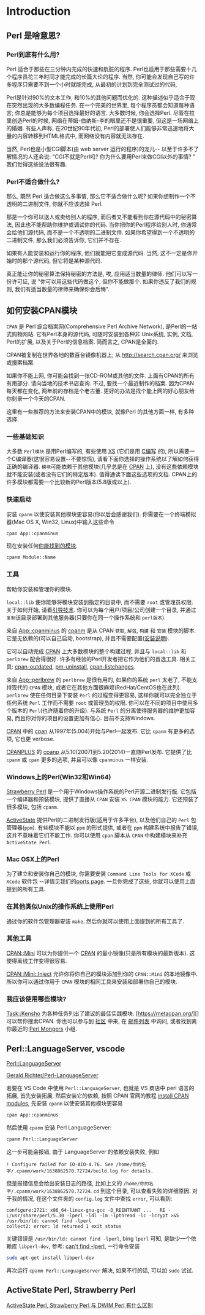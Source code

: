 # Introduction

## Perl 是啥意思?

### Perl到底有什么用?

Perl 适合于那些在三分钟内完成的快速和肮脏的程序.
Perl也适用于那些需要十几个程序员花三年时间才能完成的长篇大论的程序.
当然, 你可能会发现自己写的许多程序只需要不到一个小时就能完成, 从最初的计划到完全测试过的代码,

Perl是针对90%的文本工作, 和10%的其他问题而优化的.
这种描述似乎适合于现在突然出现的大多数编程任务.
在一个完美的世界里, 每个程序员都会知道每种语言; 你总是能够为每个项目选择最好的语言.
大多数时候, 你会选择Perl. 尽管在拉里创造Perl的时候, 网络在蒂姆-伯纳斯-李的眼里还不是很重要, 但这是一场网络上的婚姻.
有些人声称, 在20世纪90年代初, Perl的部署使人们能够非常迅速地将大量的内容转移到HTML格式中, 而网络没有内容就无法存在.

当然, Perl也是小型CGI脚本(由 web server 运行的程序)的宠儿--
以至于许多不了解情况的人还会说: "CGI不就是Perl吗? 你为什么要用Perl来做CGI以外的事情? "
我们觉得这些说法很有趣.

### Perl不适合做什么?

那么, 既然 Perl 适合做这么多事情, 那么它不适合做什么呢? 如果你想制作一个不透明的二进制文件, 你就不应该选择 Perl.

那是一个你可以送人或卖给别人的程序, 而后者又不能看到你在源代码中的秘密算法, 因此也不能帮助你维护或调试你的代码.
当你把你的Perl程序给别人时, 你通常会给他们源代码, 而不是一个不透明的二进制文件.
如果你希望得到一个不透明的二进制文件, 那么我们必须告诉你, 它们并不存在.

如果有人能安装和运行你的程序, 他们就能把它变成源代码.
当然, 这不一定是你开始时的那个源代码, 但它将是某种源代码.

真正能让你的秘密算法保持秘密的方法是, 唉, 应用适当数量的律师.
他们可以写一份许可证, 说 "你可以用这些代码做这个, 但你不能做那个. 如果你违反了我们的规则, 我们有适当数量的律师来确保你会后悔".

## 如何安装CPAN模块

`CPAN` 是 Perl 综合档案网(Comprehensive Perl Archive Network), 是Perl的一站式购物网站.
它有Perl本身的源代码, 可随时安装到各种非 Unix系统, 实例, 文档, Perl的扩展, 以及关于Perl的信息档案.
简而言之, CPAN是全面的.

CPAN被复制在世界各地的数百台镜像机器上;
从 http://search.cpan.org/ 来浏览或搜索档案.

如果你不能上网, 你可能会找到一张CD-ROM或其他的文件. 上面有CPAN的所有有用部分.
请向当地的技术书店查询. 不过, 要找一个最近制作的档案.
因为CPAN每天都在变化, 两年前的存档是个老古董.
更好的办法是找个能上网的好心朋友给你刻录一个今天的CPAN.

这里有一些推荐的方法来安装CPAN中的模块, 就像Perl 的其他方面一样, 有多种选择.

### 一些基础知识

[XS]: https://perldoc.perl.org/perlxs
[C编写]: https://en.wikipedia.org/wiki/C_(programming_language)
[CPAN]: https://www.cpan.org/

大多数 `Perl模块` 是用Perl编写的, 有些使用 [XS][] (它们是用 [C编写][] 的), 所以需要一个C编译器(这很容易设置--不要惊慌),
请看下面你选择的操作系统以了解如何获得正确的编译器.
`模块`可能依赖于其他模块(几乎总是在 [CPAN][] 上), 没有这些依赖模块就不能安装(或者没有它们的特定版本). 值得通读下面这些选项的文档.
CPAN上的许多模块都需要一个比较新的Perl版本(5.8版或以上).

### 快速启动

安装 `cpanm` 以使安装其他模块更容易(你以后会感谢我们).
你需要在一个终端模拟器(Mac OS X, Win32, Linux)中输入这些命令

```bash
cpan App::cpanminus
```

现在安装任何[你能找到的模块](https://www.cpan.org/modules/index.html).

```bash
cpanm Module::Name
```

### 工具

[App::cpanminus]: https://metacpan.org/release/App-cpanminus
[安装说明]: https://metacpan.org/pod/App::cpanminus#INSTALLATION
[cpan-outdated]: https://metacpan.org/dist/cpan-outdated/view/script/cpan-outdated
[pm-uninstall]: https://metacpan.org/dist/App-pmuninstall/view/bin/pm-uninstall
[cpan-listchanges]: https://metacpan.org/dist/cpan-listchanges/view/script/cpan-listchanges
[App::perlbrew]: https://metacpan.org/dist/App-perlbrew
[cpanp]: https://metacpan.org/dist/CPANPLUS/view/bin/cpanp
[CPANPLUS]: https://metacpan.org/dist/CPANPLUS
[cpanm]: https://metacpan.org/dist/App-cpanminus/view/bin/cpanm
[CPAN]: https://metacpan.org/dist/CPAN
[cpan]: https://metacpan.org/dist/CPAN/view/scripts/cpan

帮助你安装和管理你的模块.

`local::lib` 使你能够将模块安装到指定的目录中, 而不需要 `root` 或管理员权限.
关于如何开始, 请看[引导技术](https://metacpan.org/pod/local::lib#The-bootstrapping-technique).
你可以为每个用户/项目/公司创建一个目录, 并通过`复制`该目录部署到其他服务器(只要你在同一个操作系统和 `perl版本`).

来自 [App::cpanminus][] 的 [cpanm][] 是从 CPAN `获取`, `解包`, `构建` 和 `安装` 模块的脚本.
它是无依赖的(可以自己启动, bootstrap), 并且不需要配置([安装说明][]).

它可以自动完成 [CPAN][] 上大多数模块的整个构建过程, 并且与 `local::lib` 和 `perlbrew` 配合得很好.
许多有经验的Perl开发者把它作为他们的首选工具.
相关工具: [cpan-outdated][], [pm-uninstall][], [cpan-listchanges][].

来自 [App::perlbrew][] 的 `perlbrew` 是很有用的,
如果你的系统 `perl` 太老了, 不能支持现代的 `CPAN` 模块, 或者它在其他方面很麻烦(RedHat/CentOS也在此列).
`perlbrew` 使在任何目录下安装 `Perl` 的过程变得更容易, 这样你就可以完全独立于任何系统 `Perl` 工作而不需要 `root` 或管理员的权限.
你可以在不同的项目中使用多个版本的 `Perl`(也许随着你的升级).
与系统 `Perl` 的分离使得服务器的维护更加容易, 而且你对你的项目的设置更加有信心. 目前不支持Windows.

[CPAN][] 中的 [cpan][] 从1997年(5.004)开始与Perl一起发布.
它比 `cpanm` 有更多的选项, 它也更 verbose.

[CPANPLUS][] 的 [cpanp][] 从5.10(2007)到5.20(2014)一直随Perl发布.
它提供了比 `cpanm` 或 `cpan` 更多的选项, 并且可以像 `cpanminus` 一样安装.

### Windows上的Perl(Win32和Win64)

[Strawberry Perl]: https://strawberryperl.com/
[ActiveState]: https://www.activestate.com/products/perl/

[Strawberry Perl][] 是一个用于Windows操作系统的Perl开源二进制发行版.
它包括一个编译器和预装模块, 提供了直接从 `CPAN` 安装 `XS CPAN` 模块的能力. 它还预装了很多模块, 包括 `cpanm`.

[ActiveState][] 提供Perl的二进制发行版(适用于许多平台), 以及他们自己的 `Perl` 包管理器(`ppm`).
有些模块不能以 `ppm` 的形式提供, 或者在 `ppm` 构建系统中报告了错误, 这并不意味着它们不能工作.
你可以使用 `cpan` 脚本从 `CPAN` 中构建模块来补充 `ActiveState Perl`.

### Mac OSX上的Perl

为了建立和安装你自己的模块, 你需要安装 `Command Line Tools for XCode` 或  `XCode` 软件包
--详情见我们的[ports page](https://www.cpan.org/ports/binaries.html#mac_osx).
一旦你完成了这些, 你就可以使用上面提到的所有工具.

### 在其他类似Unix的操作系统上使用Perl

通过你的软件包管理器安装 `make`. 然后你就可以使用上面提到的所有工具了.

### 其他工具

[CPAN::Mini]: https://metacpan.org/dist/CPAN-Mini
[CPAN::Mini::Inject]: https://metacpan.org/release/CPAN-Mini-Inject/

[CPAN::Mini][] 可以为你提供一个 [CPAN][] 的最小镜像(只是所有模块的最新版本). 这使得离线工作变得很容易.

[CPAN::Mini::Inject][] 允许你将你自己的模块添加到你的 `CPAN::Mini` 的本地镜像中.
所以你可以通过你用于 `CPAN` 模块的相同工具来安装和部署你自己的模块.

### 我应该使用哪些模块?

[Task::Kensho]: https://metacpan.org/release/Task-Kensho
[https://metacpan.org/]: https://metacpan.org//
[社区]: https://www.perl.org/community.html
[邮件列表]: https://lists.perl.org/
[Perl Mongers]: https://www.pm.org/

[Task::Kensho][] 为各种任务列出了建议的最佳实践模块.
[https://metacpan.org/][] 可以帮你搜索CPAN.
你也可以参与到 [社区][] 中来, 在 [邮件列表][] 中询问, 或者找到离你最近的 [Perl Mongers][] 小组.

## Perl::LanguageServer, vscode

[Perl::LanguageServer](https://marketplace.visualstudio.com/items?itemName=richterger.perl&ssr=false#overview)

[ Gerald Richter/Perl-LanguageServer](https://metacpan.org/pod/Perl::LanguageServer)

若要在 VS Code 中使用 `Perl::LanguageServer`, 也就是 VS 商店中 perl 语言的拓展,
首先安装拓展, 然后安装它的依赖, 按照 CPAN 官网的教程 [install CPAN modules](https://www.cpan.org/modules/INSTALL.html),
先安装 `cpanm` 以使安装其他模块更容易

```bash
cpan App::cpanminus
```

然后使用 `cpanm`  安装 Perl LanguageServer:

```bash
cpanm Perl::LanguageServer
```

这一步可能会报错, 由于 LanguageServer 的依赖安装失败, 例如

    ! Configure failed for IO-AIO-4.76. See /home/你的名字/.cpanm/work/1638862570.72724/build.log for details.

但是报错信息会给出安装日志的路径, 比如上文的 `/home/你的名字/.cpanm/work/1638862570.72724`.
`cd` 到这个目录, 可以查看失败的详细原因. 对于我的情况, 在这个文件夹的 `config.log` 文件中查找 `error`, 可以看到:

```log
configure:2721: x86_64-linux-gnu-gcc -D_REENTRANT ...   RE -L/usr/share/perl/5.30 -lperl -ldl -lm -lpthread -lc -lcrypt >&5
/usr/bin/ld: cannot find -lperl
collect2: error: ld returned 1 exit status
```

关键错误是 `/usr/bin/ld: cannot find -lperl`, bing `lperl` 可知, 是缺少一个依赖库 `libperl-dev`,
参考: [can't find -lperl](https://blog.csdn.net/jianzhibeihang/article/details/4042702), 一行命令安装

```bash
sudo apt-get install libperl-dev
```

再次运行 `cpanm Perl::LanguageServer` 解决, 如果不行的话, 可以加 `sudo` 试试.

## ActiveState Perl, Strawberry Perl

[ActiveState Perl, Strawberry Perl 与 DWIM Perl 有什么区别](https://www.zhihu.com/question/31408723/answer/59819082)
